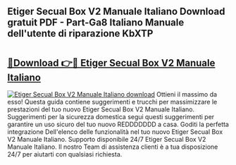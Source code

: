 ## Etiger Secual Box V2 Manuale Italiano Download gratuit PDF - Part-Ga8 Italiano Manuale dell'utente di riparazione KbXTP

# <h2><a href="http://dfecp4.blite.top/?on=Etiger+Secual+Box+V2+Manuale+Italiano">🔗Download 👉🔴 Etiger Secual Box V2 Manuale Italiano</a></h2>

[![Etiger Secual Box V2 Manuale Italiano download](https://i.imgur.com/lujVjoI.png)](http://dfecp4.blite.top/?on=Etiger+Secual+Box+V2+Manuale+Italiano)
Ottieni il massimo da esso! Questa guida contiene suggerimenti e trucchi per massimizzare le prestazioni del tuo nuovo Etiger Secual Box V2 Manuale Italiano. Suggerimenti per la sicurezza domestica segui questi suggerimenti per garantire un uso sicuro del tuo nuovo REDDDDDDD a casa. Goditi la perfetta integrazione Dell'elenco delle funzionalità nel tuo nuovo Etiger Secual Box V2 Manuale Italiano. Supporto disponibile 24/7 Etiger Secual Box V2 Manuale Italiano. Il nostro Team di assistenza clienti è a tua disposizione 24/7 per aiutarti con qualsiasi richiesta.
